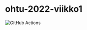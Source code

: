 # ohtu-2022-viikko1

![GitHub Actions](https://github.com/Alex-Elias/ohtu-2022-viikko1/workflows/CI/badge.svg)
